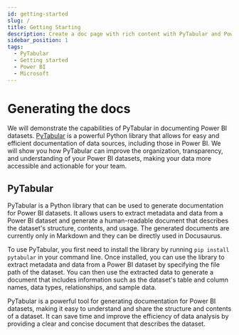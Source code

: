 ```yaml
---
id: getting-started
slug: /
title: Getting Starting
description: Create a doc page with rich content with PyTabular and Power BI datasets.
sidebar_position: 1
tags:
  - PyTabular
  - Getting started
  - Power BI
  - Microsoft
---
```


# Generating the docs

We will demonstrate the capabilities of PyTabular in documenting Power BI datasets. [PyTabular](https://github.com/Curts0/PyTabular) is a powerful Python library that allows for easy and efficient documentation of data sources, including those in Power BI. We will show you how PyTabular can improve the organization, transparency, and understanding of your Power BI datasets, making your data more accessible and actionable for your team.

## PyTabular

PyTabular is a Python library that can be used to generate documentation for Power BI datasets. It allows users to extract metadata and data from a Power BI dataset and generate a human-readable document that describes the dataset's structure, contents, and usage. The generated documents are currently only in Markdown and they can be directly used in Docusaurus.

To use PyTabular, you first need to install the library by running `pip install pytabular` in your command line. Once installed, you can use the library to extract metadata and data from a Power BI dataset by specifying the file path of the dataset. You can then use the extracted data to generate a document that includes information such as the dataset's table and column names, data types, relationships, and sample data.

PyTabular is a powerful tool for generating documentation for Power BI datasets, making it easy to understand and share the structure and contents of a dataset. It can save time and improve the efficiency of data analysis by providing a clear and concise document that describes the dataset.